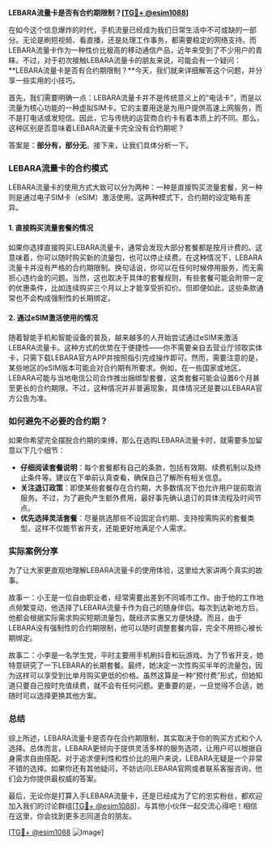 **LEBARA流量卡是否有合约期限制？[[TG💪+ @esim1088](https://t.me/s/esim1088)]**

在如今这个信息爆炸的时代，手机流量已经成为我们日常生活中不可或缺的一部分。无论是刷短视频、看直播，还是处理工作事务，都需要稳定的网络支持。而LEBARA流量卡作为一种性价比极高的移动通信产品，近年来受到了不少用户的青睐。不过，对于初次接触LEBARA流量卡的朋友来说，可能会有一个疑问：**LEBARA流量卡是否有合约期限制？**今天，我们就来详细解答这个问题，并分享一些实用的小技巧。

首先，我们需要明确一点：LEBARA流量卡并不是传统意义上的“电话卡”，而是以流量为核心功能的一种虚拟SIM卡。它的主要用途是为用户提供高速上网服务，而不是打电话或发短信。因此，它与传统的运营商合约卡有着本质上的不同。那么，这种区别是否意味着LEBARA流量卡完全没有合约期呢？

答案是：**部分有，部分无**。接下来，让我们具体分析一下。

### LEBARA流量卡的合约模式

LEBARA流量卡的使用方式大致可以分为两种：一种是直接购买流量套餐，另一种则是通过电子SIM卡（eSIM）激活使用。这两种模式下，合约期的设定略有差异。

#### 1. 直接购买流量套餐的情况

如果你选择直接购买LEBARA流量卡，通常会发现大部分套餐都是按月计费的。这意味着，你可以随时购买新的流量包，也可以停止续费。在这种情况下，LEBARA流量卡并没有严格的合约期限制。换句话说，你可以在任何时候停用服务，而无需担心违约金的问题。当然，这也取决于具体的套餐规则，有些套餐可能会附带一定的优惠条件，比如连续购买三个月以上才能享受折扣价。但即便如此，这些条款通常也不会构成强制性的长期绑定。

#### 2. 通过eSIM激活使用的情况

随着智能手机和智能设备的普及，越来越多的人开始尝试通过eSIM来激活LEBARA流量卡。这种方式的优势在于便捷性——你不需要亲自去营业厅领取实体卡，只需下载LEBARA官方APP并按照指引完成操作即可。然而，需要注意的是，某些地区的eSIM版本可能会对合约期有所要求。例如，在一些国家或地区，LEBARA可能与当地电信公司合作推出捆绑型套餐，这类套餐可能会设置6个月甚至更长的合约期限。不过，这种情况并非普遍现象，具体情况还是要以LEBARA官方公告为准。

### 如何避免不必要的合约期？

如果你希望完全摆脱合约期的束缚，那么在选购LEBARA流量卡时，就需要多加留意以下几个细节：

- **仔细阅读套餐说明**：每个套餐都有自己的条款，包括有效期、续费机制以及终止条件等。建议在下单前认真查看，确保自己了解所有相关信息。
- **关注退订政策**：即使某些套餐存在合约期，大多数情况下也允许用户提前取消服务。不过，为了避免产生额外费用，最好事先确认退订的具体流程及时间节点。
- **优先选择灵活套餐**：尽量挑选那些不设固定合约期、支持按需购买的套餐类型。这样不仅能节省开支，还能更好地满足个人需求。

### 实际案例分享

为了让大家更直观地理解LEBARA流量卡的使用体验，这里给大家讲两个真实的故事。

故事一：小王是一位自由职业者，经常需要出差到不同城市工作。由于他的工作地点频繁变动，他选择了LEBARA流量卡作为自己的随身伴侣。每次到达新地方后，他都会根据实际需求购买短期流量包，既经济实惠又方便快捷。而且，由于LEBARA没有强制性的合约期限制，他可以随时调整套餐内容，完全不用担心被长期绑定。

故事二：小李是一名学生党，平时主要用手机刷抖音和玩游戏。为了节省开支，她特意研究了一下LEBARA的长期套餐。最终，她决定一次性购买半年的流量包，因为这样可以享受到比单月购买更低的价格。虽然这算是一种“预付费”形式，但她知道只要自己按时充值续费，就不会有任何问题。更重要的是，一旦觉得不合适，她随时可以选择更换其他方案。

### 总结

综上所述，LEBARA流量卡是否存在合约期限制，其实取决于你的购买方式和个人选择。总体而言，LEBARA更倾向于提供灵活多样的服务选项，让用户可以根据自身需求自由搭配。对于追求便利性和性价比的用户来说，LEBARA无疑是一个非常不错的选择。如果你还有其他疑问，不妨访问LEBARA官网或者联系客服咨询，他们会为你提供最权威的答案。

最后，无论你是打算入手LEBARA流量卡，还是已经成为了它的忠实粉丝，都欢迎加入我们的讨论群组[[TG💪+ @esim1088](https://t.me/s/esim1088)]，与其他小伙伴一起交流心得吧！相信在这里，你会找到更多志同道合的朋友。

[[TG💪+ @esim1088](https://t.me/s/esim1088) ![Image](https://i.postimg.cc/4NQfJmqS/Snipaste-2025-05-13-00-14-12.png)]
